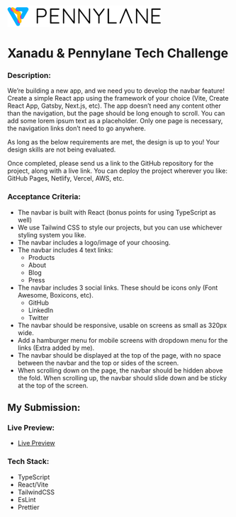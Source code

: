<img src="./src/assets/pennylane-logo.svg" alt="Pennylane">

# Xanadu & Pennylane Tech Challenge

### Description:

We’re building a new app, and we need you to develop the navbar feature! Create a simple
React app using the framework of your choice (Vite, Create React App, Gatsby, Next.js, etc).
The app doesn’t need any content other than the navigation, but the page should be long
enough to scroll. You can add some lorem ipsum text as a placeholder. Only one page is
necessary, the navigation links don’t need to go anywhere.

As long as the below requirements are met, the design is up to you! Your design skills are not
being evaluated.

Once completed, please send us a link to the GitHub repository for the project, along with a live
link. You can deploy the project wherever you like: GitHub Pages, Netlify, Vercel, AWS, etc.

### Acceptance Criteria:

- The navbar is built with React (bonus points for using TypeScript as well)
- We use Tailwind CSS to style our projects, but you can use whichever styling system
  you like.
- The navbar includes a logo/image of your choosing.
- The navbar includes 4 text links:
  - Products
  - About
  - Blog
  - Press
- The navbar includes 3 social links. These should be icons only (Font Awesome,
  Boxicons, etc).
  - GitHub
  - LinkedIn
  - Twitter
- The navbar should be responsive, usable on screens as small as 320px wide.
- Add a hamburger menu for mobile screens with dropdown menu for the links (Extra added by me).
- The navbar should be displayed at the top of the page, with no space between the
  navbar and the top or sides of the screen.
- When scrolling down on the page, the navbar should be hidden above the fold. When
  scrolling up, the navbar should slide down and be sticky at the top of the screen.

## My Submission:

### Live Preview:

- [Live Preview](https://xanadu-pennylane-alan-martin.netlify.app/)

### Tech Stack:

- TypeScript
- React/Vite
- TailwindCSS
- EsLint
- Prettier
